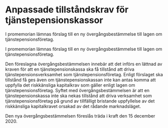 # Anpassade tillståndskrav för tjänstepensionskassor

I promemorian lämnas förslag till en ny övergångsbestämmelse till lagen om tjänstepensionsföretag.

I promemorian lämnas förslag till en ny övergångsbestämmelse till lagen om tjänstepensionsföretag.

Den föreslagna övergångsbestämmelsen innebär att det införs en lättnad av kraven för att en tjänstepensionskassa ska få tillstånd att driva tjänstepensionsverksamhet som tjänstepensionsföretag. Enligt förslaget ska tillstånd få ges även om tjänstepensionskassan inte kan antas komma att uppfylla det riskkänsliga kapitalkrav som gäller enligt lagen om tjänstepensionsföretag. Syftet med övergångsbestämmelsen är att en tjänstepensionskassa inte ska nekas tillstånd att driva verksamhet som tjänstepensionsföretag på grund av tillfälligt bristande uppfyllelse av det riskkänsliga kapitalkravet orsakad av det rådande marknadsläget.

Den nya övergångsbestämmelsen föreslås träda i kraft den 15 december 2020.
